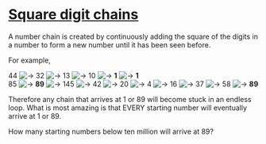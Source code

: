 # [Square digit chains](http://projecteuler.net/problem=92)

A number chain is created by continuously adding the square of the digits in a number to form a new number until it has been seen before.

For example,

44 ![→](/Volumes/HDD_KS/source/project_euler/vender/bundle/ruby/2.2.0/gems/euler-manager-0.1.1/config/../data/images/symbol_maps.gif) 32 ![→](/Volumes/HDD_KS/source/project_euler/vender/bundle/ruby/2.2.0/gems/euler-manager-0.1.1/config/../data/images/symbol_maps.gif) 13 ![→](/Volumes/HDD_KS/source/project_euler/vender/bundle/ruby/2.2.0/gems/euler-manager-0.1.1/config/../data/images/symbol_maps.gif) 10 ![→](/Volumes/HDD_KS/source/project_euler/vender/bundle/ruby/2.2.0/gems/euler-manager-0.1.1/config/../data/images/symbol_maps.gif) **1** ![→](/Volumes/HDD_KS/source/project_euler/vender/bundle/ruby/2.2.0/gems/euler-manager-0.1.1/config/../data/images/symbol_maps.gif) **1**  
85 ![→](/Volumes/HDD_KS/source/project_euler/vender/bundle/ruby/2.2.0/gems/euler-manager-0.1.1/config/../data/images/symbol_maps.gif) **89** ![→](/Volumes/HDD_KS/source/project_euler/vender/bundle/ruby/2.2.0/gems/euler-manager-0.1.1/config/../data/images/symbol_maps.gif) 145 ![→](/Volumes/HDD_KS/source/project_euler/vender/bundle/ruby/2.2.0/gems/euler-manager-0.1.1/config/../data/images/symbol_maps.gif) 42 ![→](/Volumes/HDD_KS/source/project_euler/vender/bundle/ruby/2.2.0/gems/euler-manager-0.1.1/config/../data/images/symbol_maps.gif) 20 ![→](/Volumes/HDD_KS/source/project_euler/vender/bundle/ruby/2.2.0/gems/euler-manager-0.1.1/config/../data/images/symbol_maps.gif) 4 ![→](/Volumes/HDD_KS/source/project_euler/vender/bundle/ruby/2.2.0/gems/euler-manager-0.1.1/config/../data/images/symbol_maps.gif) 16 ![→](/Volumes/HDD_KS/source/project_euler/vender/bundle/ruby/2.2.0/gems/euler-manager-0.1.1/config/../data/images/symbol_maps.gif) 37 ![→](/Volumes/HDD_KS/source/project_euler/vender/bundle/ruby/2.2.0/gems/euler-manager-0.1.1/config/../data/images/symbol_maps.gif) 58 ![→](/Volumes/HDD_KS/source/project_euler/vender/bundle/ruby/2.2.0/gems/euler-manager-0.1.1/config/../data/images/symbol_maps.gif) **89**

Therefore any chain that arrives at 1 or 89 will become stuck in an endless loop. What is most amazing is that EVERY starting number will eventually arrive at 1 or 89.

How many starting numbers below ten million will arrive at 89?


